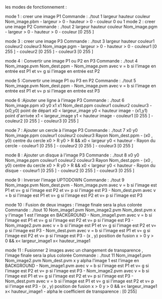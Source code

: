 les modes de fonctionnement :

mode 1 : creer une image P1
	Commande : ./tout 1 largeur hauteur couleur Nom_image.pbm
	- largeur > 0
	- hauteur > 0
	- couleur 0 ou 1
mode 2 : creer une image P2
	Commande : ./tout 2 largeur hauteur couleur Nom_image.pgm
	- largeur > 0
	- hauteur > 0
	- couleur [0 255 ]

mode 3 : creer une image P3
	Commande : ./tout 3 largeur hauteur couleur1 couleur2 couleur3 Nom_image.pgm
	- largeur > 0
	- hauteur > 0
	- couleur1 [0 255 ]
	- couleur2 [0 255 ]
	- couleur3 [0 255 ]

mode 4 : Convertir une image P1 ou P2 en P3
	Commande : ./tout 4 Nom_image.pvm Nom_dest.ppm
	- Nom_image.pvm avec v = b si l'image en entrée est P1 et v= g si l'image en entrée est P2 

mode 5 :Convertir une image P1 ou P3 en P2
	Commande : ./tout 5 Nom_image.pvm Nom_dest.ppm
	- Nom_image.pvm avec v = b si l'image en entrée est P1 et v= p si l'image en entrée est P3 

mode 6 :Ajouter une ligne à l'image P3
	Commande : ./tout 6 Nom_image.ppm  x0 y0 x1 x1 Nom_dest.ppm couleur1 couleur2 couleur3
	- (x0,y0) point de départ x0 < largeur_image  y0 < hauteur image
	- (x1,y1) point d'arrivée x1 < largeur_image  y1 < hauteur image
	- couleur1 [0 255 ]
	- couleur2 [0 255 ]
	- couleur3 [0 255 ]

mode 7 : Ajouter un cercle à l'image P3
	Commande : ./tout 7 x0 y0 Nom_image.ppm couleur1 couleur2 couleur3 Rayon Nom_dest.ppm 
	- (x0 , y0) centre du cercle x0 > R y0 > R && x0 < largeur y0 < hauteur
	- Rayon du cercle
	- couleur1 [0 255 ]
	- couleur2 [0 255 ]
	- couleur3 [0 255 ]

mode 8 : Ajouter un disque à l'image P3
	Commande : ./tout 8 x0 y0 Nom_image.ppm couleur1 couleur2 couleur3 Rayon Nom_dest.ppm 
	- (x0 , y0) centre du cercle x0 > R y0 > R && x0 < largeur y0 < hauteur
	- Rayon du disque
	- couleur1 [0 255 ]
	- couleur2 [0 255 ]
	- couleur3 [0 255 ]

mode 9 : Inverser l'image UPTODOWN
	Commande : ./tout 9 Nom_image.pvm  Nom_dest.pvm
	- Nom_image.pvm avec v = b si l'image est P1 et v= g si l'image est P2 et v= p si l'image est P3 
	- Nom_dest.pvm avec v = b si l'image est P1 et v= g si l'image est P2 et v= p si l'image est P3

mode 10 : Fusion de deux images : l'image finale sera la plus colorée
	Commande : ./tout 10 Nom_image1.pvm  Nom_image2.pvm  Nom_dest.pvm  x  y
	l'image 1 est l'image en BACKGROUND
	- Nom_image1.pvm avec v = b si l'image est P1 et v= g si l'image est P2 et v= p si l'image est P3 
	- Nom_image2.pvm avec v = b si l'image est P1 et v= g si l'image est P2 et v= p si l'image est P3
	- Nom_dest.pvm avec v = b si l'image est P1 et v= g si l'image est P2 et v= p si l'image est P3
	- (x , y) position de fusion  x > 0 y > 0 &&  x< largeur_image1 x< hauteur_image1

mode 11 : Fusionner 2 images avec un changement de transparence , l'image finale sera la plus colorée
	Commande : ./tout 11 Nom_image1.pvm  Nom_image2.pvm  Nom_dest.pvm  x  y alpha
	l'image 1 est l'image en BACKGROUND
	- Nom_image1.pvm avec v = b si l'image est P1 et v= g si l'image est P2 et v= p si l'image est P3 
	- Nom_image2.pvm avec v = b si l'image est P1 et v= g si l'image est P2 et v= p si l'image est P3
	- Nom_dest.pvm avec v = b si l'image est P1 et v= g si l'image est P2 et v= p si l'image est P3
	- (x , y) position de fusion  x > 0 y > 0 &&  x< largeur_image1 x< hauteur_image1
	- alpha le coefficient de transparence : [0 255]
	

